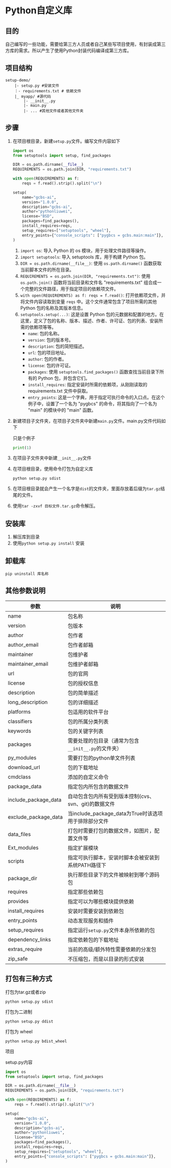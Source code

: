 # Python自定义库

## 目的

自己编写的一些功能，需要给第三方人员或者自己某些写项目使用，有封装成第三方库的需求。所以产生了使用Python封装代码编译成第三方库。

## 项目结构

```shell
setup-demo/
	|- setup.py #安装文件
	｜- requirements.txt # 依赖文件
	|_ myapp/ #源代码
		|- __init__.py
		|- main.py
		|- ... #其他文件或者其他文件夹
```



## 步骤

1. 在项目根目录，新建`setup.py`文件。编写文件内容如下

    ```python
    import os
    from setuptools import setup, find_packages
    
    DIR = os.path.dirname(__file__)
    REQUIREMENTS = os.path.join(DIR, "requirements.txt")
    
    with open(REQUIREMENTS) as f:
        reqs = f.read().strip().split("\n")
    
    setup(
        name="gcbs-ai",
        version="1.0.0",
        description="gcbs-ai",
        author="pythonliuwei",
        license="BSD",
        packages=find_packages(),
        install_requires=reqs,
        setup_requires=["setuptools", "wheel"],
        entry_points={"console_scripts": ["pygbcs = gcbs.main:main"]},
    )
    
    ```
    
    1. `import os`: 导入 Python 的 os 模块，用于处理文件路径等操作。
    2. `import setuptools`: 导入 setuptools 库，用于构建 Python 包。
    3. `DIR = os.path.dirname(__file__)`: 使用 `os.path.dirname()` 函数获取当前脚本文件的所在目录。
    4. `REQUIREMENTS = os.path.join(DIR, "requirements.txt")`: 使用 `os.path.join()` 函数将当前目录和文件名 "requirements.txt" 组合成一个完整的文件路径，用于指定项目的依赖项文件。
    5. `with open(REQUIREMENTS) as f: reqs = f.read()`: 打开依赖项文件，并将文件内容读取到变量 `reqs` 中。这个文件通常包含了项目所需的其他 Python 包的名称及其版本信息。
    6. `setuptools.setup(...)`: 这是设置 Python 包的元数据和配置的地方。在这里，定义了包的名称、版本、描述、作者、许可证、包的列表、安装所需的依赖项等等。
        - `name`: 包的名称。
        - `version`: 包的版本号。
        - `description`: 包的简短描述。
        - `url`: 包的项目地址。
        - `author`: 包的作者。
        - `license`: 包的许可证。
        - `packages`: 使用 `setuptools.find_packages()` 函数查找当前目录下所有的 Python 包，并包含它们。
        - `install_requires`: 指定安装时所需的依赖项，从刚刚读取的 requirements.txt 文件中获取。
        - `entry_points`: 这是一个字典，用于指定可执行命令的入口点。在这个例子中，设置了一个名为 "pygbcs" 的命令，将其指向了一个名为 "main" 的模块中的 "main" 函数。
    
2. 新建项目子文件夹，在项目子文件夹中新建`main.py`文件。main.py文件代码如下

    只是个例子

    ```python
    print(1)
    ```

    

3. 在项目子文件夹中新建`__init__.py`文件

4. 在项目根目录，使用命令打包为自定义库

    ```shell
    python setup.py sdist
    ```

5. 在项目根目录就会产生一个名字是`dist`的文件夹，里面存放着后缀为`tar.gz`结尾的文件。

6. 使用`tar -zxvf 目标文件.tar.gz`命令解压。

## 安装库

1. 解压库到目录
2. 使用`python setup.py install` 安装

## 卸载库

```shell
pip uninstall 库名称
```

## 其他参数说明

| 参数                 | 说明                                                  |
| -------------------- | ----------------------------------------------------- |
| name                 | 包名称                                                |
| version              | 包版本                                                |
| author               | 包作者                                                |
| author_email         | 包作者邮箱                                            |
| maintainer           | 包维护者                                              |
| maintainer_email     | 包维护者邮箱                                          |
| url                  | 包的官网                                              |
| license              | 包的授权信息                                          |
| description          | 包的简单描述                                          |
| long_description     | 包的详细描述                                          |
| platforms            | 包适用的软件平台                                      |
| classifiers          | 包的所属分类列表                                      |
| keywords             | 包的关键字列表                                        |
| packages             | 需要处理的包目录（通常为包含`__init__.py`的文件夹）   |
| py_modules           | 需要打包的python单文件列表                            |
| download_url         | 包的下载地址                                          |
| cmdclass             | 添加的自定义命令                                      |
| package_data         | 指定包内所包含的数据文件                              |
| include_package_data | 自动包含包内所有受到版本控制(cvs、svn、git)的数据文件 |
| exclude_package_data | 当include_package_data为True时该选项用于排除部分文件  |
| data_files           | 打包时需要打包的数据文件，如图片，配置文件等          |
| Ext_modules          | 指定扩展模块                                          |
| scripts              | 指定可执行脚本，安装时脚本会被安装到系统PATH路径下    |
| package_dir          | 执行那些目录下的文件被映射到哪个源码包                |
| requires             | 指定那些依赖包                                        |
| provides             | 指定可以为哪些模块提供依赖                            |
| install_requires     | 安装时需要安装到依赖包                                |
| entry_points         | 动态发现服务和插件                                    |
| setup_requires       | 指定运行`setup.py`文件本身所依赖的包                  |
| dependency_links     | 指定依赖包的下载地址                                  |
| extras_require       | 当前的高级/额外特性需要依赖的分发包                   |
| zip_safe             | 不压缩包，而是以目录的形式安装                        |

## 打包有三种方式

打包为tar.gz或者zip

```shell
python setup.py sdist
```

打包为二进制

```shell
python setup.py ddist
```

打包为 wheel

```shell
python setup.py bdist_wheel
```

项目

setup.py内容

```python
import os
from setuptools import setup, find_packages

DIR = os.path.dirname(__file__)
REQUIREMENTS = os.path.join(DIR, "requirements.txt")

with open(REQUIREMENTS) as f:
    reqs = f.read().strip().split("\n")

setup(
    name="gcbs-ai",
    version="1.0.0",
    description="gcbs-ai",
    author="pythonliuwei",
    license="BSD",
    packages=find_packages(),
    install_requires=reqs,
    setup_requires=["setuptools", "wheel"],
    entry_points={"console_scripts": ["pygbcs = gcbs.main:main"]},
)

```

